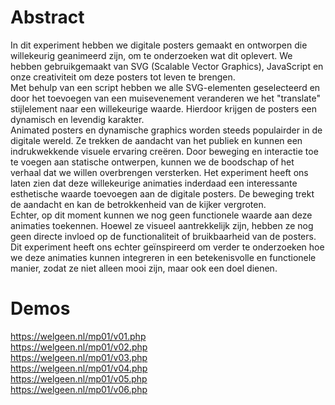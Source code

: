 # Abstract

In dit experiment hebben we digitale posters gemaakt en ontworpen die willekeurig geanimeerd zijn, om te onderzoeken wat dit oplevert. We hebben gebruikgemaakt van SVG (Scalable Vector Graphics), JavaScript en onze creativiteit om deze posters tot leven te brengen.  
Met behulp van een script hebben we alle SVG-elementen geselecteerd en door het toevoegen van een muisevenement veranderen we het "translate" stijlelement naar een willekeurige waarde. Hierdoor krijgen de posters een dynamisch en levendig karakter.  
Animated posters en dynamische graphics worden steeds populairder in de digitale wereld. Ze trekken de aandacht van het publiek en kunnen een indrukwekkende visuele ervaring creëren. Door beweging en interactie toe te voegen aan statische ontwerpen, kunnen we de boodschap of het verhaal dat we willen overbrengen versterken. Het experiment heeft ons laten zien dat deze willekeurige animaties inderdaad een interessante esthetische waarde toevoegen aan de digitale posters. De beweging trekt de aandacht en kan de betrokkenheid van de kijker vergroten.  
Echter, op dit moment kunnen we nog geen functionele waarde aan deze animaties toekennen. Hoewel ze visueel aantrekkelijk zijn, hebben ze nog geen directe invloed op de functionaliteit of bruikbaarheid van de posters. Dit experiment heeft ons echter geïnspireerd om verder te onderzoeken hoe we deze animaties kunnen integreren in een betekenisvolle en functionele manier, zodat ze niet alleen mooi zijn, maar ook een doel dienen.


# Demos
https://welgeen.nl/mp01/v01.php   
https://welgeen.nl/mp01/v02.php   
https://welgeen.nl/mp01/v03.php   
https://welgeen.nl/mp01/v04.php   
https://welgeen.nl/mp01/v05.php   
https://welgeen.nl/mp01/v06.php   
